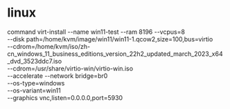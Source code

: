 # linux

command
virt-install --name win11-test --ram 8196 --vcpus=8 \
--disk path=/home/kvm/image/win11/win11-1.qcow2,size=100,bus=virtio   \
--cdrom=/home/kvm/iso/zh-cn_windows_11_business_editions_version_22h2_updated_march_2023_x64_dvd_3523ddc7.iso   \
--cdrom=/usr/share/virtio-win/virtio-win.iso  \
--accelerate --network bridge=br0  \
--os-type=windows   \
--os-variant=win11  \
--graphics vnc,listen=0.0.0.0,port=5930
